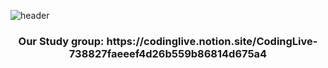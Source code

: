 ![header](https://capsule-render.vercel.app/api?type=waving&color=ffbf1b&height=200&section=header&text=Hi%20There👋%20I'm%20Hyunbin%20Kim&fontSize=50)
<h3 align="center" left=-4>
Our Study group: https://codinglive.notion.site/CodingLive-738827faeeef4d26b559b86814d675a4
</p>
